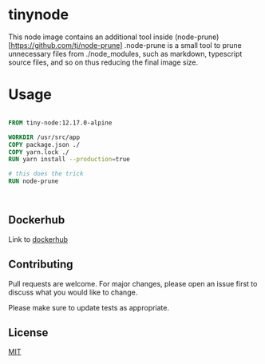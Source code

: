 # tinynode
This node image contains an additional tool inside (node-prune)[https://github.com/tj/node-prune] .node-prune is a small tool to prune unnecessary files from ./node_modules, such as markdown, typescript source files, and so on thus reducing the final image size.

# Usage

```dockerfile

FROM tiny-node:12.17.0-alpine

WORKDIR /usr/src/app
COPY package.json ./
COPY yarn.lock ./
RUN yarn install --production=true

# this does the trick
RUN node-prune




```

## Dockerhub
Link to [dockerhub](https://hub.docker.com/repository/docker/rubiin/tinynode)

## Contributing
Pull requests are welcome. For major changes, please open an issue first to discuss what you would like to change.

Please make sure to update tests as appropriate.

## License
[MIT](https://choosealicense.com/licenses/mit/)



